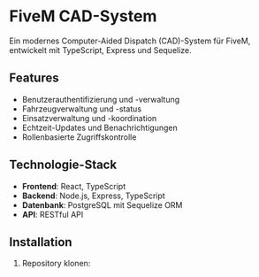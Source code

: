 # FiveM CAD-System

Ein modernes Computer-Aided Dispatch (CAD)-System für FiveM, entwickelt mit TypeScript, Express und Sequelize.

## Features

- Benutzerauthentifizierung und -verwaltung
- Fahrzeugverwaltung und -status
- Einsatzverwaltung und -koordination 
- Echtzeit-Updates und Benachrichtigungen
- Rollenbasierte Zugriffskontrolle

## Technologie-Stack

- **Frontend**: React, TypeScript
- **Backend**: Node.js, Express, TypeScript
- **Datenbank**: PostgreSQL mit Sequelize ORM
- **API**: RESTful API

## Installation

1. Repository klonen:
